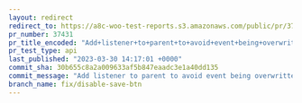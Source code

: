 ```yaml
---
layout: redirect
redirect_to: https://a8c-woo-test-reports.s3.amazonaws.com/public/pr/37431/api/index.html
pr_number: 37431
pr_title_encoded: "Add+listener+to+parent+to+avoid+event+being+overwritten+when+DOM+is+replaced"
pr_test_type: api
last_published: "2023-03-30 14:17:01 +0000"
commit_sha: 30b655c8a2a009633af5b847eaadc3e1a40dd135
commit_message: "Add listener to parent to avoid event being overwritten when DOM is r…"
branch_name: fix/disable-save-btn
---
```

